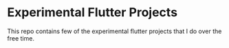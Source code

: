 # Experimental Flutter Projects
This repo contains few of the experimental flutter projects that I do over the free time.
